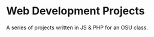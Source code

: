 Web Development Projects
========================

A series of projects written in JS & PHP for an OSU class.
